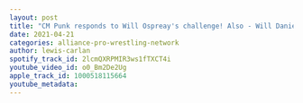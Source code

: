 ```yaml
---
layout: post
title: "CM Punk responds to Will Ospreay's challenge! Also - Will Daniel Bryan step away from pro wrestling?"
date: 2021-04-21
categories: alliance-pro-wrestling-network
author: lewis-carlan
spotify_track_id: 2lcmQXRPMIR3ws1fTXCT4i
youtube_video_id: o0_Bm2De2Ug
apple_track_id: 1000518115664
youtube_metadata: 
---
```

